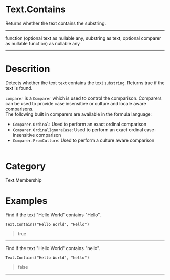 ﻿# Text.Contains
Returns whether the text contains the substring.
***
function (optional text as nullable any, substring as text, optional comparer as nullable function) as nullable any
***
# Descrition 
Detects whether the text <code>text</code> contains the text <code>substring</code>. Returns true if the text is found.
      <div>
        <code>comparer</code> is a <code>Comparer</code> which is used to control the comparison. Comparers can be used to provide case insensitive or culture and locale aware comparisons.
      </div>
      <div>
        The following built in comparers are available in the formula language:
      </div>
      <ul>
        <li><code>Comparer.Ordinal</code>: Used to perform an exact ordinal comparison</li>
        <li><code>Comparer.OrdinalIgnoreCase</code>: Used to perform an exact ordinal case-insensitive comparison</li>
        <li> <code>Comparer.FromCulture</code>: Used to perform a culture aware comparison</li>      
      </ul>
# Category 
Text.Membership
# Examples 
Find if the text "Hello World" contains "Hello".
```
Text.Contains("Hello World", "Hello")
```
> true
***
Find if the text "Hello World" contains "hello".
```
Text.Contains("Hello World", "hello")
```
> false
***
